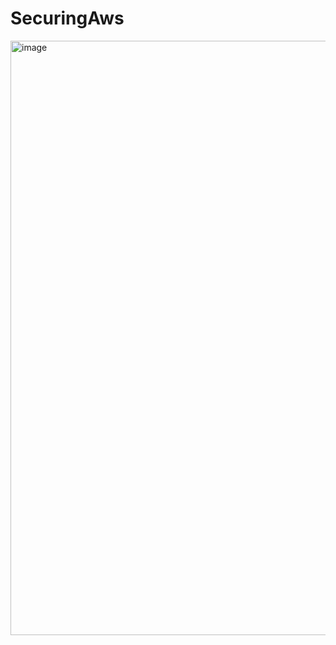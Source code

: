 # SecuringAws
<img width="951" alt="image" src="https://user-images.githubusercontent.com/103045939/234461787-f2f08681-8149-4dbc-8630-0d3a8dac1ddd.png">
